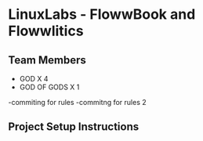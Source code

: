 # LinuxLabs - FlowwBook and Flowwlitics



## Team Members

- GOD X 4
- GOD OF GODS X 1

-commiting for rules
-commitng for rules 2

## Project Setup Instructions
